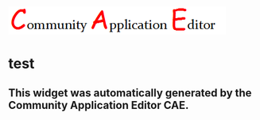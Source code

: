 ![CAE](https://github.com/PhilCAEOrg/frontendComponent-301/blob/gh-pages/img/logo.png)  

test
===================


This widget was automatically generated by the Community Application Editor CAE.  
---------------
